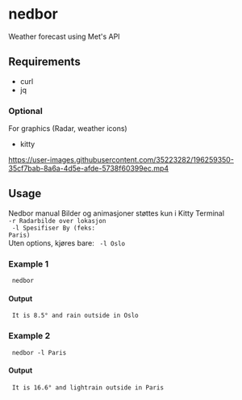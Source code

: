 # nedbor
Weather forecast using Met's API

## Requirements
* curl
* jq
### Optional
For graphics (Radar, weather icons)
* kitty 




https://user-images.githubusercontent.com/35223282/196259350-35cf7bab-8a6a-4d5e-afde-5738f60399ec.mp4


## Usage

Nedbor manual
 Bilder og animasjoner støttes kun i Kitty Terminal<br>
 <code>-r Radarbilde over lokasjon<br>
 -l Spesifiser By (feks: Paris)<br></code>
 Uten options, kjøres bare: <code> -l Oslo </code>

### Example 1
<code> nedbor </code>
#### Output 
<code> It is 8.5° and rain outside in Oslo </code>

### Example 2
<code> nedbor -l Paris </code>
#### Output
<code> It is 16.6° and lightrain outside in Paris </code>
